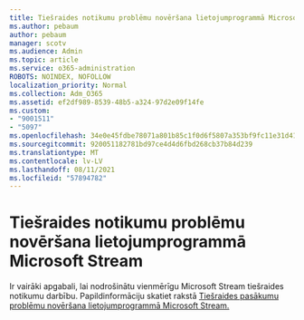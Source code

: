 ```yaml
---
title: Tiešraides notikumu problēmu novēršana lietojumprogrammā Microsoft Stream
ms.author: pebaum
author: pebaum
manager: scotv
ms.audience: Admin
ms.topic: article
ms.service: o365-administration
ROBOTS: NOINDEX, NOFOLLOW
localization_priority: Normal
ms.collection: Adm_O365
ms.assetid: ef2df989-8539-48b5-a324-97d2e09f14fe
ms.custom:
- "9001511"
- "5097"
ms.openlocfilehash: 34e0e45fdbe78071a801b85c1f0d6f5807a353bf9fc11e31d412fe662438c630
ms.sourcegitcommit: 920051182781bd97ce4d4d6fbd268cb37b84d239
ms.translationtype: MT
ms.contentlocale: lv-LV
ms.lasthandoff: 08/11/2021
ms.locfileid: "57894782"
---
```

# <a name="troubleshooting-live-events-in-microsoft-stream"></a>Tiešraides notikumu problēmu novēršana lietojumprogrammā Microsoft Stream

Ir vairāki apgabali, lai nodrošinātu vienmērīgu Microsoft Stream tiešraides notikumu darbību. Papildinformāciju skatiet rakstā [Tiešraides pasākumu problēmu novēršana lietojumprogrammā Microsoft Stream.](https://docs.microsoft.com/stream/live-event-troubleshooting)
